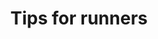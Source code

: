 ---
title: Tips for runners
tags: ['My first Angular App', 'OpenWeatherMap API', 'Youtube API']
image: 'project4.png'
link: 'https://vinguyen3747.github.io/HealthApp/'
---